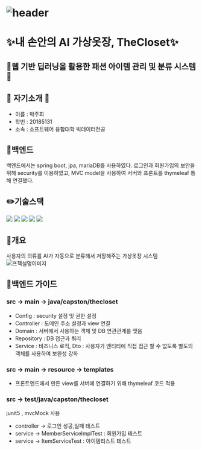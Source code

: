 ![header](https://capsule-render.vercel.app/api?type=Waving&color=FFA07A&height=250&section=header&text=The%20Closet&fontSize=90)
========================================================================================================================================

# ✨내 손안의 AI 가상옷장, TheCloset✨

## 👕웹 기반 딥러닝을 활용한 패션 아이템 관리 및 분류 시스템👖

## 🐹 자기소개 🐹
  - 이름 : 박주희
  - 학번 : 20185131
  - 소속 : 소프트웨어 융합대학 빅데이터전공


## 🌱백엔드
백엔드에서는 spring boot, jpa, mariaDB를 사용하였다. 로그인과 회원가입의 보안을 위해 security를 이용하였고,
MVC model을 사용하여 서버와 프론트를 thymeleaf 통해 연결했다.


## ✏️기술스택
<img src="https://img.shields.io/badge/JAVA-007396?style=for-the-badge&logo=java&logoColor=white"> <img src="https://img.shields.io/badge/jpa-D70F64?style=for-the-badge&logo=java&logoColor=white"> <img src="https://img.shields.io/badge/thymeleaf-005F0F?style=for-the-badge&logo=thymeleaf&logoColor=white"> <img src="https://img.shields.io/badge/Spring-6DB33F?style=for-the-badge&logo=Spring&logoColor=white"> <img src="https://img.shields.io/badge/mariaDB-003545?style=for-the-badge&logo=mariaDB&logoColor=white"> 



## 📌개요
사용자의 의류를 AI가 자동으로 분류해서 저장해주는 가상옷장 시스템
![프젝설명이미지](https://user-images.githubusercontent.com/57384781/170487350-69436f42-d096-4cfc-ba16-0a302cb91b46.png)

## 🤟백엔드 가이드
### src -> main -> java/capston/thecloset
- Config : security 설정 및 권한 설정
-	Controller : 도메인 주소 설정과 view 연결
-	Domain : 서버에서 사용하는 객체 및 DB 연관관계를 맺음
-	Repository : DB 접근과 쿼리
- Service : 비즈니스 로직, Dto : 사용자가 엔티티에 직접 접근 할 수 없도록 별도의 객체를 사용하여 보완성 강화 

### src -> main -> resource -> templates
- 프론트엔드에서 만든 view를 서버에 연결하기 위해 thymeleaf 코드 적용

### src -> test/java/capston/thecloset
junit5 , mvcMock 사용
- controller -> 로그인 성공,실패 테스트 
- service ->  MemberServiceImplTest : 회원가입 테스트
- service -> ItemServiceTest : 아이템리스트 테스트

